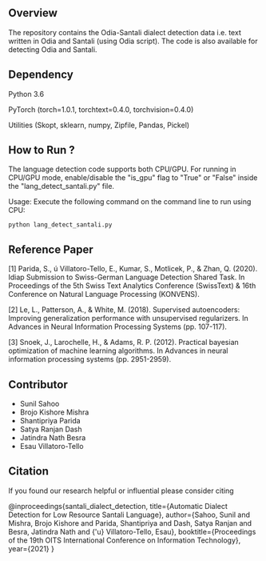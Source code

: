 Overview
---------

The repository contains the Odia-Santali dialect detection data i.e. text written in Odia and Santali (using Odia script). The code is also available for detecting Odia and Santali.  


Dependency
----------

Python 3.6

PyTorch (torch=1.0.1, torchtext=0.4.0, torchvision=0.4.0)

Utilities (Skopt, sklearn, numpy, Zipfile, Pandas, Pickel) 

How to Run ?
-------------
The language detection code supports both CPU/GPU. For running in CPU/GPU mode, enable/disable the "is_gpu" flag to "True" or "False" inside the "lang_detect_santali.py" file. 

Usage: Execute the following command on the command line to run using CPU:
```
python lang_detect_santali.py
```



Reference Paper
---------------

[1] Parida, S., ú Villatoro-Tello, E., Kumar, S., Motlicek, P., & Zhan, Q. (2020). Idiap Submission to Swiss-German Language Detection Shared Task. In Proceedings of the 5th Swiss Text Analytics Conference (SwissText) & 16th Conference on Natural Language Processing (KONVENS).

[2] Le, L., Patterson, A., & White, M. (2018). Supervised autoencoders: Improving generalization performance with unsupervised regularizers. In Advances in Neural Information Processing Systems (pp. 107-117).

[3] Snoek, J., Larochelle, H., & Adams, R. P. (2012). Practical bayesian optimization of machine learning algorithms. In Advances in neural information processing systems (pp. 2951-2959).

Contributor
------------
- Sunil Sahoo
- Brojo Kishore Mishra
- Shantipriya Parida
- Satya Ranjan Dash
- Jatindra Nath Besra
- Esau Villatoro-Tello 

Citation
--------

If you found our research helpful or influential please consider citing

@inproceedings{santali_dialect_detection,
  title={Automatic Dialect Detection for Low Resource Santali Language},
  author={Sahoo, Sunil and Mishra, Brojo Kishore and Parida, Shantipriya and Dash, Satya Ranjan and Besra, Jatindra Nath and {\'u} Villatoro-Tello, Esau},
  booktitle={Proceedings of the 19th OITS International Conference on Information Technology},
  year={2021}
}
